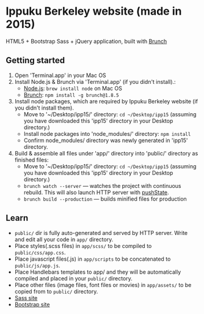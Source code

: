 # Ippuku Berkeley website (made in 2015)

HTML5 + Bootstrap Sass + jQuery application, built with [Brunch](http://brunch.io)

## Getting started
1. Open 'Terminal.app' in your Mac OS
2. Install Node.js & Brunch via 'Terminal.app' (if you didn't install).:
    * [Node.js](http://nodejs.org): `brew install node` on Mac OS
    * [Brunch](http://brunch.io): `npm install -g brunch@1.8.5`
3. Install node packages, which are required by Ippuku Berkeley website (if you didn't install them).
    * Move to '~/Desktop/ipp15/' directory: `cd ~/Desktop/ipp15` (assuming you have downloaded this 'ipp15' directory in your Desktop directory.)
    * Install node packages into 'node_modules/' directory: `npm install`
    * Confirm node_modules/ directory was newly generated in 'ipp15' directory.
4. Build & assemble all files under 'app/' directory into 'public/' directory as finished files:
    * Move to '~/Desktop/ipp15/' directory: `cd ~/Desktop/ipp15` (assuming you have downloaded this 'ipp15' directory in your Desktop directory.)
    * `brunch watch --server` — watches the project with continuous rebuild. This will also launch HTTP server with [pushState](https://developer.mozilla.org/en-US/docs/Web/Guide/API/DOM/Manipulating_the_browser_history).
    * `brunch build --production` — builds minified files for production
    
## Learn
 * `public/` dir is fully auto-generated and served by HTTP server.  Write and edit all your code in `app/` directory.
 * Place styles(.scss files) in `app/scss/` to be compiled to `public/css/app.css`.
 * Place javascript files(.js) in `app/scripts` to be concatenated to `public/js/app.js`.
 * Place Handlebars templates to app/ and they will be automatically compiled and placed in your `public/` directory.
 * Place other files (image files, font files or movies) in `app/assets/` to be copied from  to `public/` directory.
 * [Sass site](http://sass-lang.com)
 * [Bootstrap site](http://getbootstrap.com)
